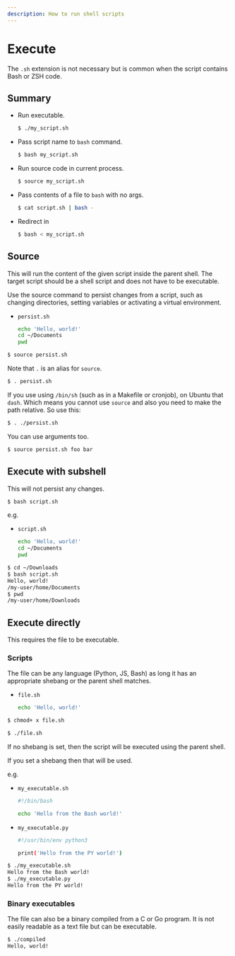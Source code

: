 ```yaml
---
description: How to run shell scripts
---
```

# Execute


The `.sh` extension is not necessary but is common when the script contains Bash or ZSH code.


## Summary

- Run executable.
    ```sh
    $ ./my_script.sh
    ```
- Pass script name to `bash` command.
    ```sh
    $ bash my_script.sh
    ```
- Run source code in current process.
    ```sh
    $ source my_script.sh
    ```
- Pass contents of a file to `bash` with no args.
    ```sh
    $ cat script.sh | bash -
    ```
- Redirect in
    ```sh
    $ bash < my_script.sh
    ```


## Source

This will run the content of the given script inside the parent shell. The target script should be a shell script and does not have to be executable.

Use the source command to persist changes from a script, such as changing directories, setting variables or activating a virtual environment.

- `persist.sh`
    ```sh
    echo 'Hello, world!'
    cd ~/Documents
    pwd
    ```

```sh
$ source persist.sh
```

Note that `.` is an alias for `source`.

```sh
$ . persist.sh
```

If you use using `/bin/sh` (such as in a Makefile or cronjob), on Ubuntu that `dash`. Which means you cannot use `source` and also you need to make the path relative. So use this:

```sh
$ . ./persist.sh
```

You can use arguments too.

```sh
$ source persist.sh foo bar
```


## Execute with subshell

This will not persist any changes.

```sh
$ bash script.sh
```

e.g.

- `script.sh`
    ```sh
    echo 'Hello, world!'
    cd ~/Documents
    pwd
    ```

```sh
$ cd ~/Downloads
$ bash script.sh
Hello, world!
/my-user/home/Documents
$ pwd
/my-user/home/Downloads
```


## Execute directly

This requires the file to be executable.

### Scripts

The file can be any language (Python, JS, Bash) as long it has an appropriate shebang or the parent shell matches.

- `file.sh`
    ```sh
    echo 'Hello, world!'
    ```

```sh
$ chmod+ x file.sh
```
```sh
$ ./file.sh
```

If no shebang is set, then the script will be executed using the parent shell.

If you set a shebang then that will be used.

e.g.

- `my_executable.sh`
    ```sh
    #!/bin/bash

    echo 'Hello from the Bash world!'
    ```
- `my_executable.py`
    ```sh
    #!/usr/bin/env python3

    print('Hello from the PY world!')
    ```

```sh
$ ./my_executable.sh
Hello from the Bash world!
$ ./my_executable.py
Hello from the PY world!
```


### Binary executables

The file can also be a binary compiled from a C or Go program. It is not easily readable as a text file but can be executable.

```sh
$ ./compiled
Hello, world!
```
